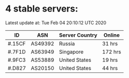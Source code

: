 # 4 stable servers:

Latest update at: Tue Feb 04 20:10:12 UTC 2020

| ID | ASN | Server Country | Online |
| -- | --- | -------------- | ------ |
| #.15CF | AS49392 | Russia | 31 hrs |
| #.7F1D | AS63949 | Singapore | 172 hrs |
| #.9FC3 | AS53889 | United States | 19 hrs |
| #.D827 | AS20150 | United States | 44 hrs |

